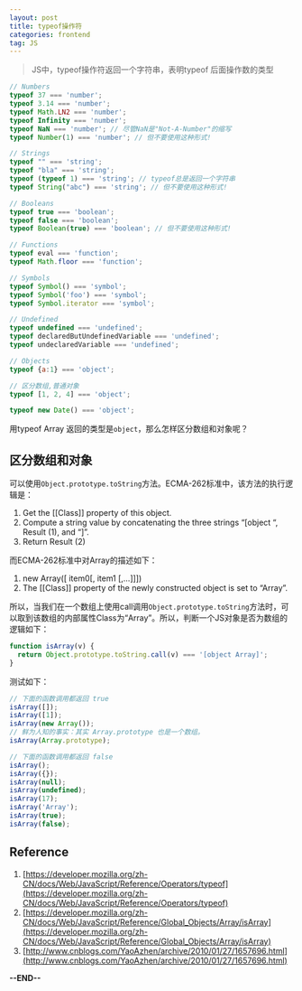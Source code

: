 ```yaml
---
layout: post
title: typeof操作符
categories: frontend
tag: JS
---
```


> JS中，typeof操作符返回一个字符串，表明typeof 后面操作数的类型

```javascript
// Numbers
typeof 37 === 'number';
typeof 3.14 === 'number';
typeof Math.LN2 === 'number';
typeof Infinity === 'number';
typeof NaN === 'number'; // 尽管NaN是"Not-A-Number"的缩写
typeof Number(1) === 'number'; // 但不要使用这种形式!

// Strings
typeof "" === 'string';
typeof "bla" === 'string';
typeof (typeof 1) === 'string'; // typeof总是返回一个字符串
typeof String("abc") === 'string'; // 但不要使用这种形式!

// Booleans
typeof true === 'boolean';
typeof false === 'boolean';
typeof Boolean(true) === 'boolean'; // 但不要使用这种形式!

// Functions
typeof eval === 'function';
typeof Math.floor === 'function';

// Symbols
typeof Symbol() === 'symbol';
typeof Symbol('foo') === 'symbol';
typeof Symbol.iterator === 'symbol';

// Undefined
typeof undefined === 'undefined';
typeof declaredButUndefinedVariable === 'undefined';
typeof undeclaredVariable === 'undefined'; 

// Objects
typeof {a:1} === 'object';

// 区分数组,普通对象
typeof [1, 2, 4] === 'object';

typeof new Date() === 'object';
```

用typeof Array 返回的类型是`object`，那么怎样区分数组和对象呢？

## 区分数组和对象

可以使用`Object.prototype.toString`方法。ECMA-262标准中，该方法的执行逻辑是：

1. Get the [[Class]] property of this object.
2. Compute a string value by concatenating the three strings “[object “, Result (1), and “]”. 
3. Return Result (2)

而ECMA-262标准中对Array的描述如下：

1. new Array([ item0[, item1 [,…]]]) 
2. The [[Class]] property of the newly constructed object is set to “Array”. 

所以，当我们在一个数组上使用call调用`Object.prototype.toString`方法时，可以取到该数组的内部属性Class为“Array”。所以，判断一个JS对象是否为数组的逻辑如下：

```javascript
function isArray(v) {
  return Object.prototype.toString.call(v) === '[object Array]';
}
```
测试如下：

```javascript
// 下面的函数调用都返回 true
isArray([]);
isArray([1]);
isArray(new Array());
// 鲜为人知的事实：其实 Array.prototype 也是一个数组。
isArray(Array.prototype); 

// 下面的函数调用都返回 false
isArray();
isArray({});
isArray(null);
isArray(undefined);
isArray(17);
isArray('Array');
isArray(true);
isArray(false);
```

## Reference

1. [https://developer.mozilla.org/zh-CN/docs/Web/JavaScript/Reference/Operators/typeof](https://developer.mozilla.org/zh-CN/docs/Web/JavaScript/Reference/Operators/typeof)
2. [https://developer.mozilla.org/zh-CN/docs/Web/JavaScript/Reference/Global_Objects/Array/isArray](https://developer.mozilla.org/zh-CN/docs/Web/JavaScript/Reference/Global_Objects/Array/isArray)
3. [http://www.cnblogs.com/YaoAzhen/archive/2010/01/27/1657696.html](http://www.cnblogs.com/YaoAzhen/archive/2010/01/27/1657696.html)

**--END--**